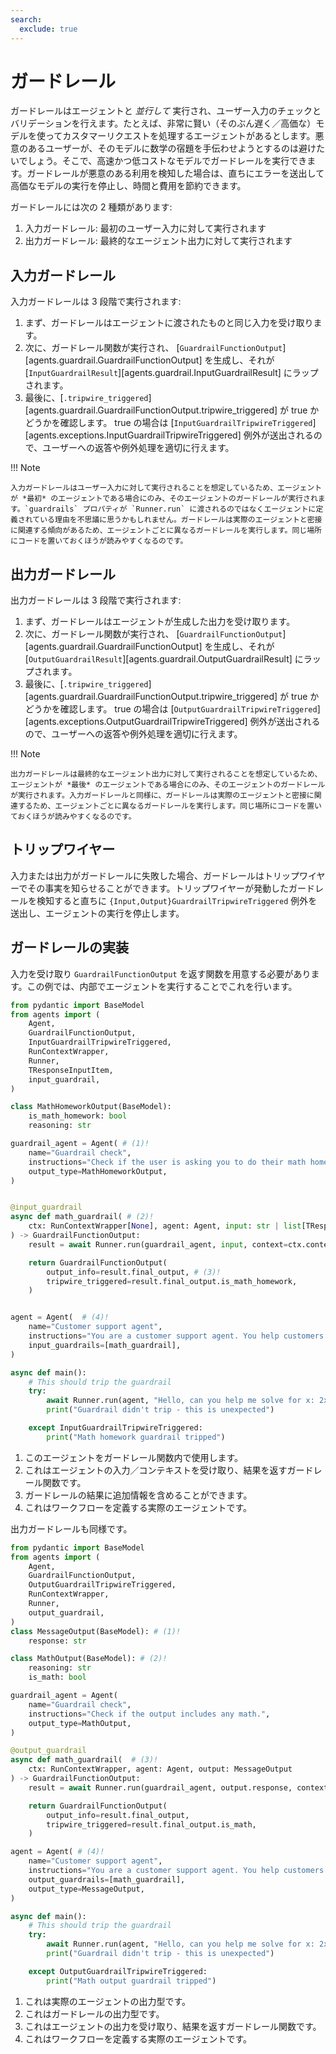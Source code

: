 ```yaml
---
search:
  exclude: true
---
```

# ガードレール

ガードレールはエージェントと _並行して_ 実行され、ユーザー入力のチェックとバリデーションを行えます。たとえば、非常に賢い（そのぶん遅く／高価な）モデルを使ってカスタマーリクエストを処理するエージェントがあるとします。悪意のあるユーザーが、そのモデルに数学の宿題を手伝わせようとするのは避けたいでしょう。そこで、高速かつ低コストなモデルでガードレールを実行できます。ガードレールが悪意のある利用を検知した場合は、直ちにエラーを送出して高価なモデルの実行を停止し、時間と費用を節約できます。

ガードレールには次の 2 種類があります:

1. 入力ガードレール: 最初のユーザー入力に対して実行されます
2. 出力ガードレール: 最終的なエージェント出力に対して実行されます

## 入力ガードレール

入力ガードレールは 3 段階で実行されます:

1. まず、ガードレールはエージェントに渡されたものと同じ入力を受け取ります。  
2. 次に、ガードレール関数が実行され、 [`GuardrailFunctionOutput`][agents.guardrail.GuardrailFunctionOutput] を生成し、それが [`InputGuardrailResult`][agents.guardrail.InputGuardrailResult] にラップされます。  
3. 最後に、[`.tripwire_triggered`][agents.guardrail.GuardrailFunctionOutput.tripwire_triggered] が  true かどうかを確認します。 true の場合は [`InputGuardrailTripwireTriggered`][agents.exceptions.InputGuardrailTripwireTriggered] 例外が送出されるので、ユーザーへの返答や例外処理を適切に行えます。

!!! Note

    入力ガードレールはユーザー入力に対して実行されることを想定しているため、エージェントが *最初* のエージェントである場合にのみ、そのエージェントのガードレールが実行されます。`guardrails` プロパティが `Runner.run` に渡されるのではなくエージェントに定義されている理由を不思議に思うかもしれません。ガードレールは実際のエージェントと密接に関連する傾向があるため、エージェントごとに異なるガードレールを実行します。同じ場所にコードを置いておくほうが読みやすくなるのです。

## 出力ガードレール

出力ガードレールは 3 段階で実行されます:

1. まず、ガードレールはエージェントが生成した出力を受け取ります。  
2. 次に、ガードレール関数が実行され、 [`GuardrailFunctionOutput`][agents.guardrail.GuardrailFunctionOutput] を生成し、それが [`OutputGuardrailResult`][agents.guardrail.OutputGuardrailResult] にラップされます。  
3. 最後に、[`.tripwire_triggered`][agents.guardrail.GuardrailFunctionOutput.tripwire_triggered] が  true かどうかを確認します。 true の場合は [`OutputGuardrailTripwireTriggered`][agents.exceptions.OutputGuardrailTripwireTriggered] 例外が送出されるので、ユーザーへの返答や例外処理を適切に行えます。

!!! Note

    出力ガードレールは最終的なエージェント出力に対して実行されることを想定しているため、エージェントが *最後* のエージェントである場合にのみ、そのエージェントのガードレールが実行されます。入力ガードレールと同様に、ガードレールは実際のエージェントと密接に関連するため、エージェントごとに異なるガードレールを実行します。同じ場所にコードを置いておくほうが読みやすくなるのです。

## トリップワイヤー

入力または出力がガードレールに失敗した場合、ガードレールはトリップワイヤーでその事実を知らせることができます。トリップワイヤーが発動したガードレールを検知すると直ちに `{Input,Output}GuardrailTripwireTriggered` 例外を送出し、エージェントの実行を停止します。

## ガードレールの実装

入力を受け取り `GuardrailFunctionOutput` を返す関数を用意する必要があります。この例では、内部でエージェントを実行することでこれを行います。

```python
from pydantic import BaseModel
from agents import (
    Agent,
    GuardrailFunctionOutput,
    InputGuardrailTripwireTriggered,
    RunContextWrapper,
    Runner,
    TResponseInputItem,
    input_guardrail,
)

class MathHomeworkOutput(BaseModel):
    is_math_homework: bool
    reasoning: str

guardrail_agent = Agent( # (1)!
    name="Guardrail check",
    instructions="Check if the user is asking you to do their math homework.",
    output_type=MathHomeworkOutput,
)


@input_guardrail
async def math_guardrail( # (2)!
    ctx: RunContextWrapper[None], agent: Agent, input: str | list[TResponseInputItem]
) -> GuardrailFunctionOutput:
    result = await Runner.run(guardrail_agent, input, context=ctx.context)

    return GuardrailFunctionOutput(
        output_info=result.final_output, # (3)!
        tripwire_triggered=result.final_output.is_math_homework,
    )


agent = Agent(  # (4)!
    name="Customer support agent",
    instructions="You are a customer support agent. You help customers with their questions.",
    input_guardrails=[math_guardrail],
)

async def main():
    # This should trip the guardrail
    try:
        await Runner.run(agent, "Hello, can you help me solve for x: 2x + 3 = 11?")
        print("Guardrail didn't trip - this is unexpected")

    except InputGuardrailTripwireTriggered:
        print("Math homework guardrail tripped")
```

1. このエージェントをガードレール関数内で使用します。  
2. これはエージェントの入力／コンテキストを受け取り、結果を返すガードレール関数です。  
3. ガードレールの結果に追加情報を含めることができます。  
4. これはワークフローを定義する実際のエージェントです。  

出力ガードレールも同様です。

```python
from pydantic import BaseModel
from agents import (
    Agent,
    GuardrailFunctionOutput,
    OutputGuardrailTripwireTriggered,
    RunContextWrapper,
    Runner,
    output_guardrail,
)
class MessageOutput(BaseModel): # (1)!
    response: str

class MathOutput(BaseModel): # (2)!
    reasoning: str
    is_math: bool

guardrail_agent = Agent(
    name="Guardrail check",
    instructions="Check if the output includes any math.",
    output_type=MathOutput,
)

@output_guardrail
async def math_guardrail(  # (3)!
    ctx: RunContextWrapper, agent: Agent, output: MessageOutput
) -> GuardrailFunctionOutput:
    result = await Runner.run(guardrail_agent, output.response, context=ctx.context)

    return GuardrailFunctionOutput(
        output_info=result.final_output,
        tripwire_triggered=result.final_output.is_math,
    )

agent = Agent( # (4)!
    name="Customer support agent",
    instructions="You are a customer support agent. You help customers with their questions.",
    output_guardrails=[math_guardrail],
    output_type=MessageOutput,
)

async def main():
    # This should trip the guardrail
    try:
        await Runner.run(agent, "Hello, can you help me solve for x: 2x + 3 = 11?")
        print("Guardrail didn't trip - this is unexpected")

    except OutputGuardrailTripwireTriggered:
        print("Math output guardrail tripped")
```

1. これは実際のエージェントの出力型です。  
2. これはガードレールの出力型です。  
3. これはエージェントの出力を受け取り、結果を返すガードレール関数です。  
4. これはワークフローを定義する実際のエージェントです。  